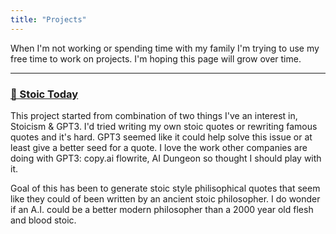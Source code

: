 ```yaml
---
title: "Projects"
---
```


When I'm not working or spending time with my family I'm trying to use my free time to work on projects. I'm hoping this page will grow over time. 

---

### [🤖 Stoic Today](https://www.stoic.today/)

This project started from combination of two things I've an interest in, Stoicism & GPT3. I'd tried writing my own stoic quotes or rewriting famous quotes and it's hard. GPT3 seemed like it could help solve this issue or at least give a better seed for a quote. I love the work other companies are doing with GPT3: copy.ai flowrite, AI Dungeon so thought I should play with it.

Goal of this has been to generate stoic style philisophical quotes that seem like they could of been written by an ancient stoic philosopher. I do wonder if an A.I. could be a better modern philosopher than a 2000 year old flesh and blood stoic.


